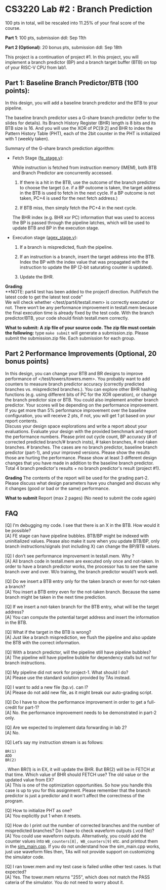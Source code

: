 # CS3220 Lab #2 : Branch Prediction

100 pts in total, will be rescaled into 11.25% of your final score of the course.  

**Part 1**: 100 pts, submission ddl: Sep 11th

**Part 2 (Optional)**: 20 bonus pts, submission ddl: Sep 18th


This project is a continuation of project #1. In this project, you will implement a branch predictor (BP) and a branch target buffer (BTB) on top of your RISC-V CPU from lab1. 

## Part 1: Baseline Branch Predictor/BTB (100 points): 
In this design, you will add a baseline branch predictor and the BTB to your pipeline. 

The baseline branch predictor uses a G-share branch predictor (refer to the slides for details). Its Branch History Register (BHR) length is 8 bits and its BTB size is 16. And you will use the XOR of PC[9:2] and BHR to index the Pattern History Table (PHT), each of the 2bit counter in the PHT is initialized with 1 (weekly taken).

Summary of the G-share branch prediction algorithm: 

* Fetch Stage ([fe_stage.v](fe_stage.v)): 

    While instruction is fetched from instruction memory (IMEM), both BTB and Branch Predictor are concurrently accessed. 
    
    1. If there is a hit in the BTB, use the outcome of the branch predictor to choose the target (i.e. if a BP outcome is taken, the target address in the BTB is used to fetch in the next cycle. If a BP outcome is not taken, PC+4 is used for the next fetch address.) 

    2. If BTB miss, then simply fetch the PC+4 in the next cycle. 

    The BHR index (e.g. BHR xor PC) information that was used to access the BP is passed through the pipeline latches, which will be used to update BTB and BP in the execution stage. 

* Execution stage ([agex_stage.v](agex_stage.v)): 

    1. If a branch is mispredicted, flush the pipeline.

    2. If an instruction is a branch, insert the target address into the BTB. Index the BP with the index value that was propagated with the instruction to update the BP (2-bit saturating counter is updated). 

    3. Update the BHR. 



**Grading**:  
**NOTE: part4 test has been added to the project1 direction. Pull/Fetch the latest code to get the latest test code"  
We will check whether </test/part4/testall.mem> is correctly executed or not. 
There won’t be any performance improvement in testall.mem because the final execution time is already fixed by the test code.  With the branch predictor/BTB, your code should finish testall.mem correctly. 

**What to submit:**
**A zip file of your source code. The zip file must contain the following:**
type ```make submit``` will generate a submission.zip. 
Please submit the submission.zip file. Each submission for each group.


## Part 2 Performance Improvements (Optional, 20 bonus points)
In this design, you can change your BTB and BR designs to improve performance of </test/towers/towers.mem>. You probably want to add counters to measure branch predictor accuracy (correctly predicted branches vs. mispredicted branches.).
You can explore other BHR hashing functions (e.g. using different bits of PC for the XOR operation), or change the branch predictor size or BTB. You could also implement another branch predictor. 
Your scores will be depending on the performance improvement. If you get more than 5% performance improvement over the baseline configuration, you will receive 2 pts, if not, you will get 1 pt based on your report contents.  
Discuss your design space explorations and write a report about your evaluations. 
Evaluate your design with the provided benchmark and report the performance numbers. 
Please print out cycle count, BP accuracy (# of corrected predicted branch/# branch insts), # taken branches, # not-taken branches. # branches.  The cases are no branch predictor, baseline branch predictor (part-1), and your improved versions. Please show the results those are hurting the performance. 
Please show at least 3 different design changes that you have made in addition to the baseline branch predictor. Total 4 branch predictor's results + no branch predictor's result (project #1). 

**Grading**
The contents of the report will be used for the grading part-2.  
Please discuss what design parameters have you changed and discuss why it changes (good or bad or the same) performance.  


**What to submit** 
Report (max 2 pages) (No need to submit the code again) 

## FAQ 
[Q]  I’m debugging my code. I see that there is an X in the BTB. How would it be possible? \
[A] FE stage can have pipeline bubbles. BTB/BP might be indexed with uninitialized values. Please also make it sure when you update BTB/BP, only branch instructions/signals (not including X) can change the BP/BTB values.

[Q] I don’t see performance improvement in testall.mem. Why ?  \
[A]  All branch code in testall.mem are executed only once and not-taken. In order to have a branch predictor works, the processor has to see the same branch over and over. W/o training, the branch predictor would’t work well. 

[Q] Do we insert a BTB entry only for the taken branch or even for not-taken a branch? \
[A] You insert a BTB entry even for the not-taken branch. Because the same branch might be taken in the next time prediction. 

[Q] If we insert a not-taken branch for the BTB entry, what will be the target address? \
[A] You can compute the potential target address and insert the information in the BTB. 

[Q] What if the target in the BTB is wrong? \
[A] Just like a branch misprediction, we flush the pipeline and also update the BTB with the correct information. 

[Q] With a branch predictor, will the pipeline still have pipeline bubbles?  \
[A] The pipeline will have pipeline bubble for dependency stalls but not for branch instructions. 


[Q] My pipeline did not work for project-1. What should I do?  \
[A] Please use the standard solution provided by TAs instead. 


[Q] I want to add a new file (bp.v). can I? \
[A] Please do not add new file, as it might break our auto-grading script. 

[Q] Do I have to show the performance improvement in order to get a full-credit for part-1? \
[A] No. the performance improvement needs to be demonstrated in part-2 only. 

[Q] Are we expected to implement data forwarding in lab 2? \
[A] No. 


[Q] Let’s say my instruction stream is as follows: 
```
BR(1)
ADD
BR(2)
```
. When BR(1) is in EX, it will update the BHR. But BR(2) will be in FETCH at that time.
Which value of BHR should FETCH use? The old value or the updated value from EX? \
[A] This is one of the optimization opportunities. So how you handle this case is up to you for this assignment. Please remember that the branch predictor is just a predictor and it won't affect the correctness of the program. 

[Q] How to initialize PHT as one? \
[A] You explicitly put 1 when it resets. 


[Q] How do I print out the number of corrected branches and the number of mispredicted branches? Do I have to check waveform outputs (.vcd file)? \
[A] You could use waveform outputs. Alternatively, you could add the counter values into ```WB_counters[8], WB_counters[9]``` etc. and printout them in the [sim_main.cpp](sim_main.cpp). If you do not understand how the sim_main.cpp works, just use waveform files then, TAs will not provide support on customizing the simulator code.

[Q] I ran tower.mem and my test case is failed unlike other test cases. Is that expected?\
[A] Yes. The tower.mem returns "255", which does not match the PASS cateria of the simulator. You do not need to worry about it.
